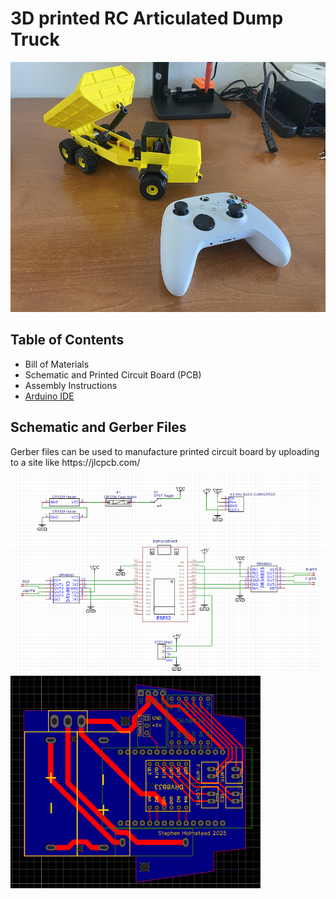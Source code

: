 <h1>3D printed RC Articulated Dump Truck</h1>
<img src="https://github.com/swholmstead/DumpTruck/blob/main/docs/IMG_3389.JPEG" alt="Skidsteer" width=600 height=400>

<h2>Table of Contents</h2>

* Bill of Materials
* Schematic and Printed Circuit Board (PCB)
* Assembly Instructions
* [Arduino IDE](docs/arduino.md)


<h2>Schematic and Gerber Files</h2>
Gerber files can be used to manufacture printed circuit board by uploading to a site like https://jlcpcb.com/
<img src="https://github.com/swholmstead/DumpTruck/blob/main/docs/schematic.png" alt="Schematic" width=600>
<img src="https://github.com/swholmstead/DumpTruck/blob/main/docs/PCB.png" alt="PCB" width=400>
